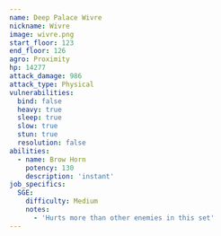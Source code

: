 ```yaml
---
name: Deep Palace Wivre
nickname: Wivre
image: wivre.png
start_floor: 123
end_floor: 126
agro: Proximity
hp: 14277
attack_damage: 986
attack_type: Physical
vulnerabilities:
  bind: false
  heavy: true
  sleep: true
  slow: true
  stun: true
  resolution: false
abilities:
  - name: Brow Horn
    potency: 130
    description: 'instant'
job_specifics:
  SGE:
    difficulty: Medium
    notes:
      - 'Hurts more than other enemies in this set'
---
```

